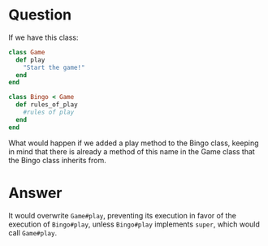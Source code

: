# Question

If we have this class:

```ruby
class Game
  def play
    "Start the game!"
  end
end

class Bingo < Game
  def rules_of_play
    #rules of play
  end
end
```

What would happen if we added a play method to the Bingo class, keeping in mind 
that there is already a method of this name in the Game class that the Bingo 
class inherits from.


# Answer

It would overwrite `Game#play`, preventing its execution in favor of the 
execution of `Bingo#play`, unless `Bingo#play` implements `super`, which would 
call `Game#play`.
